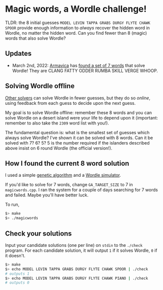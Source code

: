 # Magic words, a Wordle challenge!

TLDR: the 8 initial guesses `MODEL LEVIN TAPPA GRABS DURGY FLYTE CHAWK SPOOR` provide enough information to *always* recover the hidden word in Wordle, no matter the hidden word. Can you find fewer than 8 (magic) words that also solve Wordle?

## Updates

- March 2nd, 2022: [Armavica](https://github.com/Armavica) has [found a set of 7 words](https://github.com/alexandres/magicwordschallenge/issues/1) that solve Wordle! They are CLANG FATTY ODDER RUMBA SKILL VERGE WHOOP.

## Solving Wordle offline

[Other solvers](https://www.poirrier.ca/notes/wordle-optimal/) can solve Wordle in fewer guesses, but they do so *online*, using feedback from each guess to decide upon the next guess.

My goal is to solve Wordle offline: remember these 8 words and you can solve Wordle on a desert island were your life to depend upon it (important: remember to also take the `2309` word list with you!).

The fundamental question is: what is the smallest set of guesses which always solve Wordle? I've shown it can be solved with 8 words. Can it be solved with 7? 6? 5? 5 is the number required if the islanders described above insist on 6 round Wordle (the official version!).

## How I found the current 8 word solution

I used a simple [genetic algorithm](https://github.com/repos-algorithms/genetic) and a [Wordle simulator](https://github.com/TylerGlaiel/wordlebot). 

If you'd like to solve for 7 words, change `GA_TARGET_SIZE` to 7 in `magicwords.cpp`. I ran the system for a couple of days searching for 7 words and failed. Maybe you'll have better luck.

To run, 

```bash
$> make
$> ./magicwords
```

## Check your solutions

Input your candidate solutions (one per line) on `stdin` to the `./check` program. For each candidate solution, it will output `1` if it solves Wordle, `0` if it doesn't.

```bash
$> make
$> echo MODEL LEVIN TAPPA GRABS DURGY FLYTE CHAWK SPOOR | ./check
# outputs 1
$> echo MODEL LEVIN TAPPA GRABS DURGY FLYTE CHAWK PIANO | ./check
# outputs 0
```



